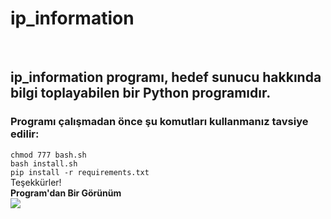 <h1>ip_information</h1><br/>
<h2>ip_information programı, hedef sunucu hakkında bilgi toplayabilen bir Python programıdır.</h2>
<h3>Programı çalışmadan önce şu komutları kullanmanız tavsiye edilir: </h3>
<code>chmod 777 bash.sh</code><br/>
<code>bash install.sh</code><br/>
<code>pip install -r requirements.txt</code><br/>
Teşekkürler!<br/>
<strong>Program'dan Bir Görünüm</strong><br/>
<img src="https://github.com/cpu-astatine/ip_information/assets/87228325/7d46101d-f902-4d21-9156-7c8b503308c7">
